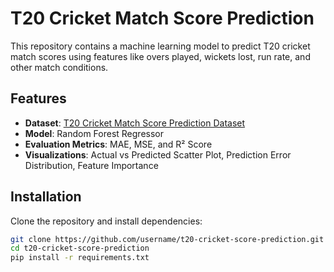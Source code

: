 # T20 Cricket Match Score Prediction

This repository contains a machine learning model to predict T20 cricket match scores using features like overs played, wickets lost, run rate, and other match conditions.

## Features
- **Dataset**: [T20 Cricket Match Score Prediction Dataset](data/raw/t20_cricket_match_score_prediction.csv)
- **Model**: Random Forest Regressor
- **Evaluation Metrics**: MAE, MSE, and R² Score
- **Visualizations**: Actual vs Predicted Scatter Plot, Prediction Error Distribution, Feature Importance

## Installation
Clone the repository and install dependencies:
```bash
git clone https://github.com/username/t20-cricket-score-prediction.git
cd t20-cricket-score-prediction
pip install -r requirements.txt
